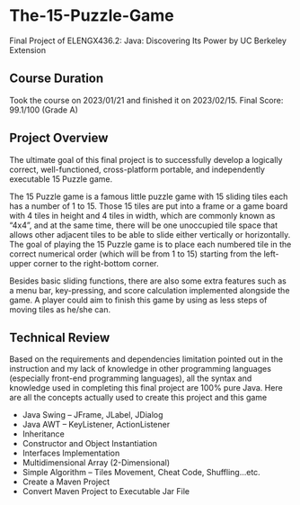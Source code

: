 # The-15-Puzzle-Game
Final Project of ELENGX436.2: Java: Discovering Its Power by UC Berkeley Extension

## Course Duration
Took the course on 2023/01/21 and finished it on 2023/02/15. Final Score: 99.1/100 (Grade A)

## Project Overview
The ultimate goal of this final project is to successfully develop a logically correct, well-functioned, cross-platform portable, and independently executable 15 Puzzle game.

The 15 Puzzle game is a famous little puzzle game with 15 sliding tiles each has a number of 1 to 15. Those 15 tiles are put into a frame or a game board with 4 tiles in height and 4 tiles in width, which are commonly known as “4x4”, and at the same time, there will be one unoccupied tile space that allows other adjacent tiles to be able to slide either vertically or horizontally. The goal of playing the 15 Puzzle game is to place each numbered tile in the correct numerical order (which will be from 1 to 15) starting from the left-upper corner to the right-bottom corner.

Besides basic sliding functions, there are also some extra features such as a menu bar, key-pressing, and score calculation implemented alongside the game. A player could aim to finish this game by using as less steps of moving tiles as he/she can.


## Technical Review
Based on the requirements and dependencies limitation pointed out in the instruction and my lack of knowledge in other programming languages (especially front-end programming languages), all the syntax and knowledge used in completing this final project are 100% pure Java. Here are all the concepts actually used to create this project and this game

- Java Swing – JFrame, JLabel, JDialog
- Java AWT – KeyListener, ActionListener
- Inheritance
- Constructor and Object Instantiation
- Interfaces Implementation
- Multidimensional Array (2-Dimensional)
- Simple Algorithm – Tiles Movement, Cheat Code, Shuffling…etc.
- Create a Maven Project
- Convert Maven Project to Executable Jar File
